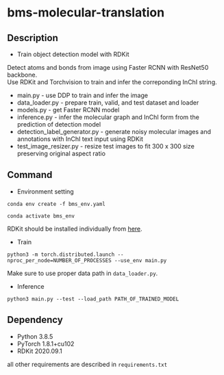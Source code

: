 # bms-molecular-translation

## Description
* Train object detection model with RDKit

Detect atoms and bonds from image using Faster RCNN with ResNet50 backbone.  
Use RDKit and Torchvision to train and infer the correponding InChI string.

* main.py - use DDP to train and infer the image
* data_loader.py - prepare train, valid, and test dataset and loader 
* models.py - get Faster RCNN model 
* inference.py - infer the molecular graph and InChI form from the prediction of detection model
* detection_label_generator.py - generate noisy molecular images and annotations with InChI text input using RDKit 
* test_image_resizer.py - resize test images to fit 300 x 300 size preserving original aspect ratio

## Command

* Environment setting

`conda env create -f bms_env.yaml`

`conda activate bms_env`

RDKit should be installed individually from [here](https://www.rdkit.org/docs/Install.html).

* Train

`python3 -m torch.distributed.launch --nproc_per_node=NUMBER_OF_PROCESSES --use_env main.py`

Make sure to use proper data path in `data_loader.py`.

* Inference

`python3 main.py --test --load_path PATH_OF_TRAINED_MODEL`

## Dependency

- Python 3.8.5
- PyTorch 1.8.1+cu102
- RDKit 2020.09.1

all other requirements are described in `requirements.txt`
